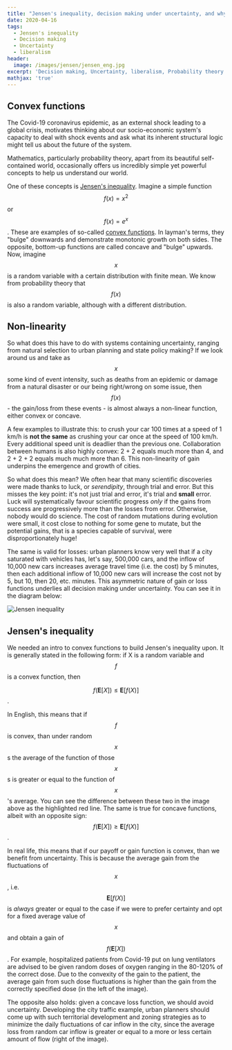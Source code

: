 ```yaml
---
title: "Jensen's inequality, decision making under uncertainty, and why economic liberalism inevitably(?) leads to planned economy"
date: 2020-04-16
tags:
  - Jensen's inequality
  - Decision making
  - Uncertainty
  - liberalism
header:
  image: /images/jensen/jensen_eng.jpg
excerpt: 'Decision making, Uncertainty, liberalism, Probability theory'
mathjax: 'true'
---
```


## Convex functions

The Covid-19 coronavirus epidemic, as an external shock leading to a global crisis, motivates thinking about our socio-economic system's capacity to deal with shock events and ask what its inherent structural logic might tell us about the future of the system.

Mathematics, particularly probability theory, apart from its beautiful self-contained world, occasionally offers us incredibly simple yet powerful concepts to help us understand our world.

One of these concepts is [Jensen's inequality](https://en.wikipedia.org/wiki/Jensen%27s_inequality). Imagine a simple function $$f(x) = x^2$$ or $$f(x) = e^x$$. These are examples of so-called [convex functions](https://en.wikipedia.org/wiki/Convex_function). In layman's terms, they "bulge" downwards and demonstrate monotonic growth on both sides. The opposite, bottom-up functions are called concave and "bulge" upwards. Now, imagine $$x$$ is a random variable with a certain distribution with finite mean. We know from probability theory that $$f(x)$$ is also a random variable, although with a different distribution.

## Non-linearity

So what does this have to do with systems containing uncertainty, ranging from natural selection to urban planning and state policy making? If we look around us and take as $$x$$ some kind of event intensity, such as deaths from an epidemic or damage from a natural disaster or our being right/wrong on some issue, then $$f(x)$$ - the gain/loss from these events - is almost always a non-linear function, either convex or concave.  

A few examples to illustrate this: to crush your car 100 times at a speed of 1 km/h is **not the same** as crushing your car once at the speed of 100 km/h. Every additional speed unit is deadlier than the previous one. Collaboration between humans is also highly convex: 2 + 2 equals much more than 4, and 2 + 2 + 2 equals much much more than 6. This non-linearity of gain underpins the emergence and growth of cities.

So what does this mean? We often hear that many scientific discoveries were made thanks to luck, or _serendipity_, through trial and error. But this misses the key point: it's not just trial and error, it's trial and **small** error. Luck will systematically favour scientific progress _only_ if the gains from success are progressively more than the losses from error. Otherwise, nobody would do science. The cost of random mutations during evolution were small, it cost close to nothing for some gene to mutate, but the potential gains, that is a species capable of survival, were disproportionately huge!

The same is valid for losses: urban planners know very well that if a city saturated with vehicles has, let's say, 500,000 cars, and the inflow of 10,000 new cars increases average travel time (i.e. the cost) by 5 minutes, then each additional inflow of 10,000 new cars will increase the cost not by 5, but 10, then 20, etc. minutes. This asymmetric nature of gain or loss functions underlies all decision making under uncertainty. You can see it in the diagram below:

<img src="{{ site.url }}{{ site.baseurl }}/images/jensen/jensen_eng.jpg" alt="Jensen inequality">

## Jensen's inequality

We needed an intro to convex functions to build Jensen's inequality upon. It is generally stated in the following form: if X is a random variable and $$f$$ is a convex function, then

$$f(\mathbf{E}[X]) \leq \mathbf{E}[f(X)]$$.

In English, this means that if $$f$$ is convex, than under random $$x$$s the average of the function of those $$x$$s is greater or equal to the function of $$x$$'s average. You can see the difference between these two in the image above as the highlighted red line. The same is true for concave functions, albeit with an opposite sign: $$f(\mathbf{E}[X]) \geq \mathbf{E}[f(X)]$$.

In real life, this means that if our payoff or gain function is convex, than we benefit from uncertainty. This is because the average gain from the fluctuations of $$x$$, i.e. $$\mathbf{E}[f(X)]$$ is _always_ greater or equal to the case if we were to prefer certainty and opt for a fixed average value of $$x$$ and obtain a gain of $$f(\mathbf{E}[X])$$. For example, hospitalized patients from Covid-19 put on lung ventilators are advised to be given random doses of oxygen ranging in the 80-120% of the correct dose. Due to the convexity of the gain to the patient, the average gain from such dose fluctuations is higher than the gain from the correctly specified dose (in the left of the image).

The opposite also holds: given a concave loss function, we should avoid uncertainty. Developing the city traffic example, urban planners should come up with such territorial development and zoning strategies as to minimize the daily fluctuations of car inflow in the city, since the average loss from random car inflow is greater or equal to a more or less certain amount of flow (right of the image).


